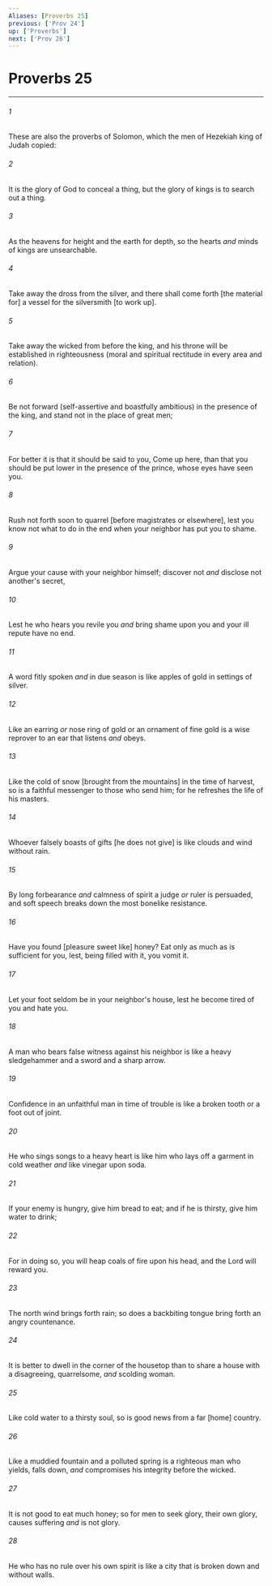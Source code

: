 ```yaml
---
Aliases: [Proverbs 25]
previous: ['Prov 24']
up: ['Proverbs']
next: ['Prov 26']
---
```

# Proverbs 25

***














###### 1 






These are also the proverbs of Solomon, which the men of Hezekiah king of Judah copied: 













###### 2 






It is the glory of God to conceal a thing, but the glory of kings is to search out a thing. 













###### 3 






As the heavens for height and the earth for depth, so the hearts _and_ minds of kings are unsearchable. 













###### 4 






Take away the dross from the silver, and there shall come forth [the material for] a vessel for the silversmith [to work up]. 













###### 5 






Take away the wicked from before the king, and his throne will be established in righteousness (moral and spiritual rectitude in every area and relation). 













###### 6 






Be not forward (self-assertive and boastfully ambitious) in the presence of the king, and stand not in the place of great men; 













###### 7 






For better it is that it should be said to you, Come up here, than that you should be put lower in the presence of the prince, whose eyes have seen you. 













###### 8 






Rush not forth soon to quarrel [before magistrates or elsewhere], lest you know not what to do in the end when your neighbor has put you to shame. 













###### 9 






Argue your cause with your neighbor himself; discover not _and_ disclose not another's secret, 













###### 10 






Lest he who hears you revile you _and_ bring shame upon you and your ill repute have no end. 













###### 11 






A word fitly spoken _and_ in due season is like apples of gold in settings of silver. 













###### 12 






Like an earring _or_ nose ring of gold or an ornament of fine gold is a wise reprover to an ear that listens _and_ obeys. 













###### 13 






Like the cold of snow [brought from the mountains] in the time of harvest, so is a faithful messenger to those who send him; for he refreshes the life of his masters. 













###### 14 






Whoever falsely boasts of gifts [he does not give] is like clouds and wind without rain. 













###### 15 






By long forbearance _and_ calmness of spirit a judge _or_ ruler is persuaded, and soft speech breaks down the most bonelike resistance. 













###### 16 






Have you found [pleasure sweet like] honey? Eat only as much as is sufficient for you, lest, being filled with it, you vomit it. 













###### 17 






Let your foot seldom be in your neighbor's house, lest he become tired of you and hate you. 













###### 18 






A man who bears false witness against his neighbor is like a heavy sledgehammer and a sword and a sharp arrow. 













###### 19 






Confidence in an unfaithful man in time of trouble is like a broken tooth or a foot out of joint. 













###### 20 






He who sings songs to a heavy heart is like him who lays off a garment in cold weather _and_ like vinegar upon soda. 













###### 21 






If your enemy is hungry, give him bread to eat; and if he is thirsty, give him water to drink; 













###### 22 






For in doing so, you will heap coals of fire upon his head, and the Lord will reward you. 













###### 23 






The north wind brings forth rain; so does a backbiting tongue bring forth an angry countenance. 













###### 24 






It is better to dwell in the corner of the housetop than to share a house with a disagreeing, quarrelsome, _and_ scolding woman. 













###### 25 






Like cold water to a thirsty soul, so is good news from a far [home] country. 













###### 26 






Like a muddied fountain and a polluted spring is a righteous man who yields, falls down, _and_ compromises his integrity before the wicked. 













###### 27 






It is not good to eat much honey; so for men to seek glory, their own glory, causes suffering _and_ is not glory. 













###### 28 






He who has no rule over his own spirit is like a city that is broken down and without walls.
